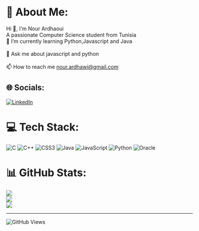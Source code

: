 # 💫 About Me:
Hi 👋, I'm Nour Ardhaoui<br>A passionate Computer Science student from Tunisia<br>🌱 I’m currently learning Python,Javascript and Java<br><br>💬 Ask me about javascript and python<br><br>📫 How to reach me nour.ardhawi@gmail.com


## 🌐 Socials:
[![LinkedIn](https://img.shields.io/badge/LinkedIn-%230077B5.svg?logo=linkedin&logoColor=white)](https://linkedin.com/in/nour-ardhaoui-cs) 

# 💻 Tech Stack:
![C](https://img.shields.io/badge/c-%2300599C.svg?style=for-the-badge&logo=c&logoColor=white) ![C++](https://img.shields.io/badge/c++-%2300599C.svg?style=for-the-badge&logo=c%2B%2B&logoColor=white) ![CSS3](https://img.shields.io/badge/css3-%231572B6.svg?style=for-the-badge&logo=css3&logoColor=white) ![Java](https://img.shields.io/badge/java-%23ED8B00.svg?style=for-the-badge&logo=openjdk&logoColor=white) ![JavaScript](https://img.shields.io/badge/javascript-%23323330.svg?style=for-the-badge&logo=javascript&logoColor=%23F7DF1E) ![Python](https://img.shields.io/badge/python-3670A0?style=for-the-badge&logo=python&logoColor=ffdd54) ![Oracle](https://img.shields.io/badge/Oracle-F80000?style=for-the-badge&logo=oracle&logoColor=white)
# 📊 GitHub Stats:
![](https://github-readme-stats.vercel.app/api?username=nour2003-coder&theme=dark&hide_border=false&include_all_commits=false&count_private=false)<br/>
![](https://github-readme-streak-stats.herokuapp.com/?user=nour2003-coder&theme=dark&hide_border=false)<br/>
![](https://github-readme-stats.vercel.app/api/top-langs/?username=nour2003-coder&theme=dark&hide_border=false&include_all_commits=false&count_private=false&layout=compact)

---
![GitHub Views](https://komarev.com/ghpvc/?username=<nour2003-coder/>)


<!-- Proudly created with GPRM ( https://gprm.itsvg.in ) -->
